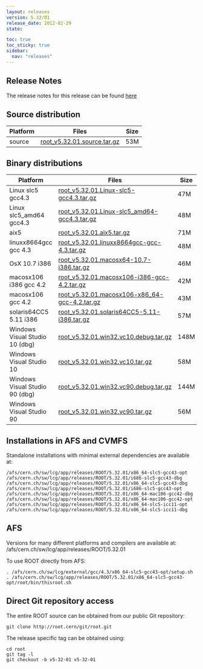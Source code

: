 ```yaml
---
layout: releases
version: 5.32/01
release_date: 2012-02-29
state:

toc: true
toc_sticky: true
sidebar:
  nav: "releases"
---
```



## Release Notes

The release notes for this release can be found [here](https://root.cern/root/html532/notes/release-notes.html#patch-releases)

## Source distribution

| Platform       | Files | Size |
|-----------|-------|-----|
| source | [root_v5.32.01.source.tar.gz](https://root.cern/download/root_v5.32.01.source.tar.gz) |  53M |


## Binary distributions

| Platform       | Files | Size |
|-----------|-------|-----|
| Linux slc5 gcc4.3 | [root_v5.32.01.Linux-slc5-gcc4.3.tar.gz](https://root.cern/download/root_v5.32.01.Linux-slc5-gcc4.3.tar.gz) |  47M |
| Linux slc5_amd64 gcc4.3 | [root_v5.32.01.Linux-slc5_amd64-gcc4.3.tar.gz](https://root.cern/download/root_v5.32.01.Linux-slc5_amd64-gcc4.3.tar.gz) |  48M |
| aix5 | [root_v5.32.01.aix5.tar.gz](https://root.cern/download/root_v5.32.01.aix5.tar.gz) |  71M |
| linuxx8664gcc gcc 4.3 | [root_v5.32.01.linuxx8664gcc-gcc-4.3.tar.gz](https://root.cern/download/root_v5.32.01.linuxx8664gcc-gcc-4.3.tar.gz) |  48M |
| OsX 10.7 i386 | [root_v5.32.01.macosx64-10.7-i386.tar.gz](https://root.cern/download/root_v5.32.01.macosx64-10.7-i386.tar.gz) |  46M |
| macosx106 i386 gcc 4.2 | [root_v5.32.01.macosx106-i386-gcc-4.2.tar.gz](https://root.cern/download/root_v5.32.01.macosx106-i386-gcc-4.2.tar.gz) |  42M |
| macosx106 gcc 4.2 | [root_v5.32.01.macosx106-x86_64-gcc-4.2.tar.gz](https://root.cern/download/root_v5.32.01.macosx106-x86_64-gcc-4.2.tar.gz) |  43M |
| solaris64CC5 5.11 i386 | [root_v5.32.01.solaris64CC5-5.11-i386.tar.gz](https://root.cern/download/root_v5.32.01.solaris64CC5-5.11-i386.tar.gz) |  57M |
| Windows Visual Studio 10 (dbg) | [root_v5.32.01.win32.vc10.debug.tar.gz](https://root.cern/download/root_v5.32.01.win32.vc10.debug.tar.gz) | 148M |
| Windows Visual Studio 10 | [root_v5.32.01.win32.vc10.tar.gz](https://root.cern/download/root_v5.32.01.win32.vc10.tar.gz) |  58M |
| Windows Visual Studio 90 (dbg) | [root_v5.32.01.win32.vc90.debug.tar.gz](https://root.cern/download/root_v5.32.01.win32.vc90.debug.tar.gz) | 144M |
| Windows Visual Studio 90 | [root_v5.32.01.win32.vc90.tar.gz](https://root.cern/download/root_v5.32.01.win32.vc90.tar.gz) |  56M |



## Installations in AFS and CVMFS
Standalone installations with minimal external dependencies are available at:
~~~
/afs/cern.ch/sw/lcg/app/releases/ROOT/5.32.01/x86_64-slc5-gcc43-opt
/afs/cern.ch/sw/lcg/app/releases/ROOT/5.32.01/i686-slc5-gcc43-dbg
/afs/cern.ch/sw/lcg/app/releases/ROOT/5.32.01/x86_64-slc5-gcc43-dbg
/afs/cern.ch/sw/lcg/app/releases/ROOT/5.32.01/i686-slc5-gcc43-opt
/afs/cern.ch/sw/lcg/app/releases/ROOT/5.32.01/x86_64-mac106-gcc42-dbg
/afs/cern.ch/sw/lcg/app/releases/ROOT/5.32.01/x86_64-mac106-gcc42-opt
/afs/cern.ch/sw/lcg/app/releases/ROOT/5.32.01/x86_64-slc5-icc11-opt
/afs/cern.ch/sw/lcg/app/releases/ROOT/5.32.01/x86_64-slc5-icc11-dbg
~~~

## AFS
Versions for many different platforms and compilers are available at:
/afs/cern.ch/sw/lcg/app/releases/ROOT/5.32.01

To use ROOT directly from AFS:
~~~
. /afs/cern.ch/sw/lcg/external/gcc/4.3/x86_64-slc5-gcc43-opt/setup.sh
. /afs/cern.ch/sw/lcg/app/releases/ROOT/5.32.01/x86_64-slc5-gcc43-opt/root/bin/thisroot.sh
~~~

## Direct Git repository access
The entire ROOT source can be obtained from our public Git repository:

~~~
git clone http://root.cern/git/root.git
~~~
The release specific tag can be obtained using:
~~~
cd root
git tag -l
git checkout -b v5-32-01 v5-32-01
~~~
